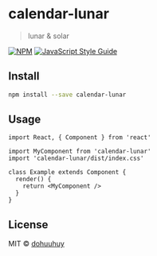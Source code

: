 # calendar-lunar

> lunar &amp; solar

[![NPM](https://img.shields.io/npm/v/calendar-lunar.svg)](https://www.npmjs.com/package/calendar-lunar) [![JavaScript Style Guide](https://img.shields.io/badge/code_style-standard-brightgreen.svg)](https://standardjs.com)

## Install

```bash
npm install --save calendar-lunar
```

## Usage

```tsx
import React, { Component } from 'react'

import MyComponent from 'calendar-lunar'
import 'calendar-lunar/dist/index.css'

class Example extends Component {
  render() {
    return <MyComponent />
  }
}
```

## License

MIT © [dohuuhuy](https://github.com/dohuuhuy)
